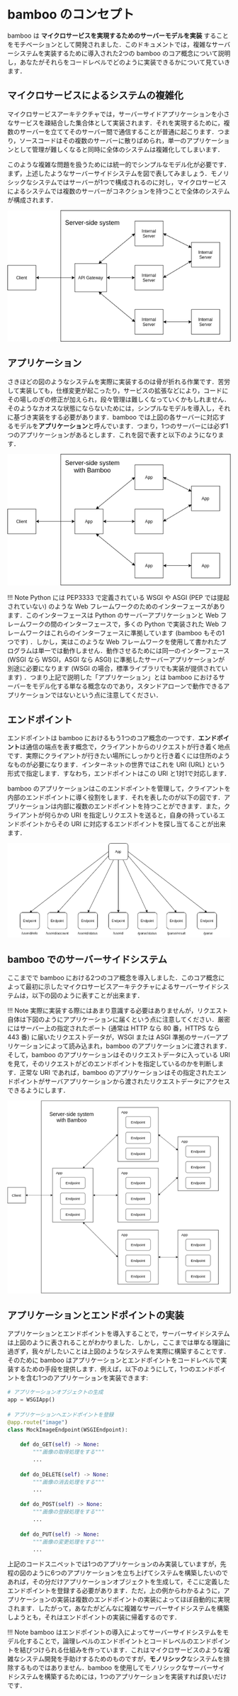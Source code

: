 # bamboo のコンセプト

bamboo は **マイクロサービスを実現するためのサーバーモデルを実装** することをモチベーションとして開発されました．このドキュメントでは，複雑なサーバーシステムを実装するために導入された2つの bamboo のコア概念について説明し，あなたがそれらをコードレベルでどのように実装できるかについて見ていきます．

## マイクロサービスによるシステムの複雑化

マイクロサービスアーキテクチャでは，サーバーサイドアプリケーションを小さなサービスを疎結合した集合体として実装されます．それを実現するために，複数のサーバーを立ててそのサーバー間で通信することが普通に起こります．つまり，ソースコードはその複数のサーバーに散りばめられ，単一のアプリケーションとして管理が難しくなると同時に全体のシステムは複雑化してしまいます．

このような複雑な問題を扱うためには統一的でシンプルなモデル化が必要です．まず，上述したようなサーバーサイドシステムを図で表してみましょう．モノリシックなシステムではサーバーが1つで構成されるのに対し，マイクロサービスによるシステムでは複数のサーバーがコネクションを持つことで全体のシステムが構成されます．

![microservices_structure](res/microservices_structure.png "Microservices Structure")

## アプリケーション

さきほどの図のようなシステムを実際に実装するのは骨が折れる作業です．苦労して実装しても，仕様変更が起こったり，サービスの拡張などにより，コードにその場しのぎの修正が加えられ，段々管理は難しくなっていくかもしれません．そのようなカオスな状態にならないためには，シンプルなモデルを導入し，それに基づき実装をする必要があります．bamboo では上図の各サーバーに対応するモデルを**アプリケーション**と呼んでいます．つまり，1つのサーバーには必ず1つのアプリケーションがあるとします．これを図で表すと以下のようになります．

![bamboo_application](res/bamboo_application.png "bamboo Application")

!!! Note
    Python には PEP3333 で定義されている WSGI や ASGI (PEP では提起されていない) のような Web フレームワークのためのインターフェースがあります．このインターフェースは Python のサーバーアプリケーションと Web フレームワークの間のインターフェースで，多くの Python で実装された Web フレームワークはこれらのインターフェースに準拠しています (bamboo もその1つです) ．しかし，実はこのような Web フレームワークを使用して書かれたプログラムは単一では動作しません．動作させるためには同一のインターフェース (WSGI なら WSGI，ASGI なら ASGI) に準拠したサーバーアプリケーションが別途に必要になります (WSGI の場合，標準ライブラリでも実装が提供されています) ．つまり上記で説明した「アプリケーション」とは bamboo におけるサーバーをモデル化する単なる概念なのであり，スタンドアローンで動作できるアプリケーションではないという点に注意してください．

## エンドポイント

エンドポイントは bamboo におけるもう1つのコア概念の一つです．**エンドポイント**は通信の端点を表す概念で，クライアントからのリクエストが行き着く地点です．実際にクライアントが行きたい場所にしっかりと行き着くには住所のようなものが必要になります．インターネットの世界ではこれを URI (URL) という形式で指定します．すなわち，エンドポイントはこの URI と1対1で対応します．

bamboo のアプリケーションはこのエンドポイントを管理して，クライアントを内部のエンドポイントに導く役割をします．それを表したのが以下の図です．アプリケーションは内部に複数のエンドポイントを持つことができます．また，クライアントが何らかの URI を指定しリクエストを送ると，自身の持っているエンドポイントからその URI に対応するエンドポイントを探し当てることが出来ます．

![endpoint_in_app](./res/endpoint_in_app.png "Endpoints in an App")

## bamboo でのサーバーサイドシステム

ここまでで bamboo における2つのコア概念を導入しました．このコア概念によって最初に示したマイクロサービスアーキテクチャによるサーバーサイドシステムは，以下の図のように表すことが出来ます．

!!! Note
    実際に実装する際にはあまり意識する必要はありませんが，リクエスト自体は下図のようにアプリケーションに届くという点に注意してください．厳密にはサーバー上の指定されたポート (通常は HTTP なら 80 番，HTTPS なら 443 番) に届いたリクエストデータが，WSGI または ASGI 準拠のサーバーアプリケーションによって読み込まれ，bamboo のアプリケーションに渡されます．そして，bamboo のアプリケーションはそのリクエストデータに入っている URI を見て，そのリクエストがどのエンドポイントを指定しているのかを判断します．正常な URI であれば，bamboo のアプリケーションはその指定されたエンドポイントがサーバアプリケーションから渡されたリクエストデータにアクセスできるようにします．

![bamboo_app_endpoint](./res/bamboo_app_endpoint.png "bamboo system with apps and endpoints")

## アプリケーションとエンドポイントの実装

アプリケーションとエンドポイントを導入することで，サーバーサイドシステムは上図のように表されることがわかりました．しかし，ここまでは単なる理論に過ぎず，我々がしたいことは上図のようなシステムを実際に構築することです．そのために bamboo はアプリケーションとエンドポイントをコードレベルで実装するための手段を提供します．例えば，以下のようにして，1つのエンドポイントを含む1つのアプリケーションを実装できます:

```python
# アプリケーションオブジェクトの生成
app = WSGIApp()

# アプリケーションへエンドポイントを登録
@app.route("image")
class MockImageEndpoint(WSGIEndpoint):

    def do_GET(self) -> None:
        """画像の取得処理をする"""
        ...

    def do_DELETE(self) -> None:
        """画像の消去処理をする"""
        ...

    def do_POST(self) -> None:
        """画像の登録処理をする"""
        ...

    def do_PUT(self) -> None:
        """画像の変更処理をする"""
        ...
```

上記のコードスニペットでは1つのアプリケーションのみ実装していますが，先程の図のように6つのアプリケーションを立ち上げてシステムを構築したいのであれば，その分だけアプリケーションオブジェクトを生成して，そこに定義したエンドポイントを登録する必要があります．ただ，上の例からわかるように，アプリケーションの実装は複数のエンドポイントの実装によってほぼ自動的に実現されます．したがって，あなたがどんなに複雑なサーバーサイドシステムを構築しようとも，それはエンドポイントの実装に帰着するのです．

!!! Note
    bamboo はエンドポイントの導入によってサーバーサイドシステムをモデル化することで，論理レベルのエンドポイントとコードレベルのエンドポイントを結びつけられる仕組みを作っています．これはマイクロサービスのような複雑なシステム開発を手助けするためのものですが，**モノリシック**なシステムを排除するものではありません．bamboo を使用してモノリシックなサーバーサイドシステムを構築するためには，1つのアプリケーションを実装すれば良いだけです．
